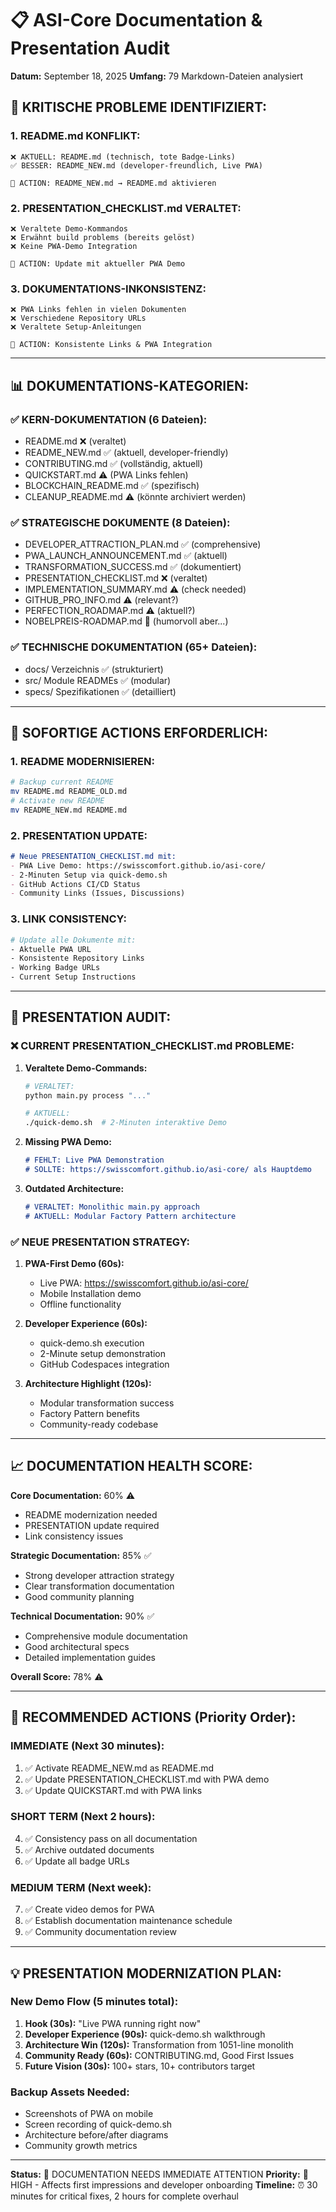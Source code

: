 # 📋 ASI-Core Documentation & Presentation Audit

**Datum:** September 18, 2025
**Umfang:** 79 Markdown-Dateien analysiert

## 🎯 **KRITISCHE PROBLEME IDENTIFIZIERT:**

### 1. **README.md KONFLIKT:**
```
❌ AKTUELL: README.md (technisch, tote Badge-Links)
✅ BESSER: README_NEW.md (developer-freundlich, Live PWA)

🔧 ACTION: README_NEW.md → README.md aktivieren
```

### 2. **PRESENTATION_CHECKLIST.md VERALTET:**
```
❌ Veraltete Demo-Kommandos
❌ Erwähnt build problems (bereits gelöst)
❌ Keine PWA-Demo Integration

🔧 ACTION: Update mit aktueller PWA Demo
```

### 3. **DOKUMENTATIONS-INKONSISTENZ:**
```
❌ PWA Links fehlen in vielen Dokumenten
❌ Verschiedene Repository URLs
❌ Veraltete Setup-Anleitungen

🔧 ACTION: Konsistente Links & PWA Integration
```

---

## 📊 **DOKUMENTATIONS-KATEGORIEN:**

### ✅ **KERN-DOKUMENTATION (6 Dateien):**
- README.md ❌ (veraltet)
- README_NEW.md ✅ (aktuell, developer-friendly)
- CONTRIBUTING.md ✅ (vollständig, aktuell)
- QUICKSTART.md ⚠️ (PWA Links fehlen)
- BLOCKCHAIN_README.md ✅ (spezifisch)
- CLEANUP_README.md ⚠️ (könnte archiviert werden)

### ✅ **STRATEGISCHE DOKUMENTE (8 Dateien):**
- DEVELOPER_ATTRACTION_PLAN.md ✅ (comprehensive)
- PWA_LAUNCH_ANNOUNCEMENT.md ✅ (aktuell)
- TRANSFORMATION_SUCCESS.md ✅ (dokumentiert)
- PRESENTATION_CHECKLIST.md ❌ (veraltet)
- IMPLEMENTATION_SUMMARY.md ⚠️ (check needed)
- GITHUB_PRO_INFO.md ⚠️ (relevant?)
- PERFECTION_ROADMAP.md ⚠️ (aktuell?)
- NOBELPREIS-ROADMAP.md 🤔 (humorvoll aber...)

### ✅ **TECHNISCHE DOKUMENTATION (65+ Dateien):**
- docs/ Verzeichnis ✅ (strukturiert)
- src/ Module READMEs ✅ (modular)
- specs/ Spezifikationen ✅ (detailliert)

---

## 🚨 **SOFORTIGE ACTIONS ERFORDERLICH:**

### 1. **README MODERNISIEREN:**
```bash
# Backup current README
mv README.md README_OLD.md
# Activate new README
mv README_NEW.md README.md
```

### 2. **PRESENTATION UPDATE:**
```markdown
# Neue PRESENTATION_CHECKLIST.md mit:
- PWA Live Demo: https://swisscomfort.github.io/asi-core/
- 2-Minuten Setup via quick-demo.sh
- GitHub Actions CI/CD Status
- Community Links (Issues, Discussions)
```

### 3. **LINK CONSISTENCY:**
```bash
# Update alle Dokumente mit:
- Aktuelle PWA URL
- Konsistente Repository Links  
- Working Badge URLs
- Current Setup Instructions
```

---

## 🎯 **PRESENTATION AUDIT:**

### ❌ **CURRENT PRESENTATION_CHECKLIST.md PROBLEME:**

1. **Veraltete Demo-Commands:**
   ```bash
   # VERALTET:
   python main.py process "..."
   
   # AKTUELL:
   ./quick-demo.sh  # 2-Minuten interaktive Demo
   ```

2. **Missing PWA Demo:**
   ```markdown
   # FEHLT: Live PWA Demonstration
   # SOLLTE: https://swisscomfort.github.io/asi-core/ als Hauptdemo
   ```

3. **Outdated Architecture:**
   ```markdown
   # VERALTET: Monolithic main.py approach
   # AKTUELL: Modular Factory Pattern architecture
   ```

### ✅ **NEUE PRESENTATION STRATEGY:**

1. **PWA-First Demo (60s):**
   - Live PWA: https://swisscomfort.github.io/asi-core/
   - Mobile Installation demo
   - Offline functionality

2. **Developer Experience (60s):**
   - quick-demo.sh execution
   - 2-Minute setup demonstration
   - GitHub Codespaces integration

3. **Architecture Highlight (120s):**
   - Modular transformation success
   - Factory Pattern benefits
   - Community-ready codebase

---

## 📈 **DOCUMENTATION HEALTH SCORE:**

**Core Documentation:** 60% ⚠️
- README modernization needed
- PRESENTATION update required
- Link consistency issues

**Strategic Documentation:** 85% ✅
- Strong developer attraction strategy
- Clear transformation documentation
- Good community planning

**Technical Documentation:** 90% ✅
- Comprehensive module documentation
- Good architectural specs
- Detailed implementation guides

**Overall Score:** 78% ⚠️

---

## 🔧 **RECOMMENDED ACTIONS (Priority Order):**

### **IMMEDIATE (Next 30 minutes):**
1. ✅ Activate README_NEW.md as README.md
2. ✅ Update PRESENTATION_CHECKLIST.md with PWA demo
3. ✅ Update QUICKSTART.md with PWA links

### **SHORT TERM (Next 2 hours):**
4. ✅ Consistency pass on all documentation
5. ✅ Archive outdated documents
6. ✅ Update all badge URLs

### **MEDIUM TERM (Next week):**
7. ✅ Create video demos for PWA
8. ✅ Establish documentation maintenance schedule
9. ✅ Community documentation review

---

## 💡 **PRESENTATION MODERNIZATION PLAN:**

### **New Demo Flow (5 minutes total):**

1. **Hook (30s):** "Live PWA running right now"
2. **Developer Experience (90s):** quick-demo.sh walkthrough  
3. **Architecture Win (120s):** Transformation from 1051-line monolith
4. **Community Ready (60s):** CONTRIBUTING.md, Good First Issues
5. **Future Vision (30s):** 100+ stars, 10+ contributors target

### **Backup Assets Needed:**
- Screenshots of PWA on mobile
- Screen recording of quick-demo.sh
- Architecture before/after diagrams
- Community growth metrics

---

**Status:** 🔧 DOCUMENTATION NEEDS IMMEDIATE ATTENTION
**Priority:** 🚨 HIGH - Affects first impressions and developer onboarding
**Timeline:** ⏰ 30 minutes for critical fixes, 2 hours for complete overhaul